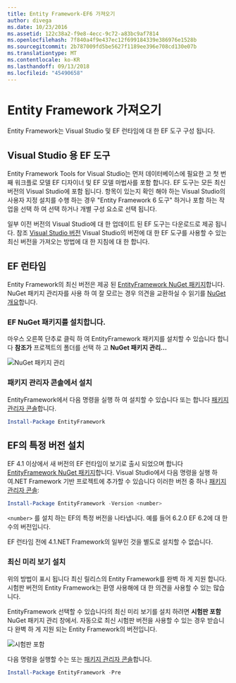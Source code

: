 ```yaml
---
title: Entity Framework-EF6 가져오기
author: divega
ms.date: 10/23/2016
ms.assetid: 122c38a2-f9e8-4ecc-9c72-a83bc9af7814
ms.openlocfilehash: 7f840a4f9e437ec12f699184339e386976e1528b
ms.sourcegitcommit: 2b787009fd5be5627f1189ee396e708cd130e07b
ms.translationtype: MT
ms.contentlocale: ko-KR
ms.lasthandoff: 09/13/2018
ms.locfileid: "45490658"
---
```

# <a name="get-entity-framework"></a>Entity Framework 가져오기
Entity Framework는 Visual Studio 및 EF 런타임에 대 한 EF 도구 구성 됩니다.

## <a name="ef-tools-for-visual-studio"></a>Visual Studio 용 EF 도구

Entity Framework Tools for Visual Studio는 먼저 데이터베이스에 필요한 고 첫 번째 워크플로 모델 EF 디자이너 및 EF 모델 마법사를 포함 합니다. EF 도구는 모든 최신 버전의 Visual Studio에 포함 됩니다. 항목이 있는지 확인 해야 하는 Visual Studio의 사용자 지정 설치를 수행 하는 경우 "Entity Framework 6 도구" 하거나 포함 하는 작업을 선택 하 여 선택 하거나 개별 구성 요소로 선택 됩니다.

일부 이전 버전의 Visual Studio에 대 한 업데이트 된 EF 도구는 다운로드로 제공 됩니다. 참조 [Visual Studio 버전](~/ef6/what-is-new/visual-studio.md) Visual Studio의 버전에 대 한 EF 도구를 사용할 수 있는 최신 버전을 가져오는 방법에 대 한 지침에 대 한 합니다.

## <a name="ef-runtime"></a>EF 런타임

Entity Framework의 최신 버전은 제공 된 [EntityFramework NuGet 패키지](http://nuget.org/packages/EntityFramework/)합니다. NuGet 패키지 관리자를 사용 하 여 잘 모르는 경우 의견을 교환하실 수 읽기를 [NuGet 개요](https://docs.microsoft.com/nuget/consume-packages/overview-and-workflow)합니다.

### <a name="installing-the-ef-nuget-package"></a>EF NuGet 패키지를 설치합니다.

마우스 오른쪽 단추로 클릭 하 여 EntityFramework 패키지를 설치할 수 있습니다 합니다 **참조가** 프로젝트의 폴더를 선택 하 고 **NuGet 패키지 관리...**

![NuGet 패키지 관리](~/ef6/media/managenugetpackages.png)

### <a name="installing-from-package-manager-console"></a>패키지 관리자 콘솔에서 설치

EntityFramework에서 다음 명령을 실행 하 여 설치할 수 있습니다 또는 합니다 [패키지 관리자 콘솔](http://docs.nuget.org/docs/start-here/using-the-package-manager-console)합니다.

``` powershell
Install-Package EntityFramework
```

## <a name="installing-a-specific-version-of-ef"></a>EF의 특정 버전 설치

EF 4.1 이상에서 새 버전의 EF 런타임이 보기로 출시 되었으며 합니다 [EntityFramework NuGet 패키지](https://www.nuget.org/packages/EntityFramework/)합니다. Visual Studio에서 다음 명령을 실행 하 여.NET Framework 기반 프로젝트에 추가할 수 있습니다 이러한 버전 중 하나 [패키지 관리자 콘솔](http://docs.nuget.org/docs/start-here/using-the-package-manager-console):

``` powershell
Install-Package EntityFramework -Version <number>
```

`<number>` 를 설치 하는 EF의 특정 버전을 나타냅니다. 예를 들어 6.2.0 EF 6.2에 대 한 수의 버전입니다.   

EF 런타임 전에 4.1.NET Framework의 일부인 것을 별도로 설치할 수 없습니다.

### <a name="installing-the-latest-preview"></a>최신 미리 보기 설치

위의 방법이 표시 됩니다 최신 릴리스의 Entity Framework를 완벽 하 게 지원 합니다. 시험판 버전의 Entity Framework는 환영 사용해에 대 한 의견을 사용할 수 있는 많습니다.

EntityFramework 선택할 수 있습니다의 최신 미리 보기를 설치 하려면 **시험판 포함** NuGet 패키지 관리 창에서. 자동으로 최신 시험판 버전을 사용할 수 있는 경우 받습니다 완벽 하 게 지원 되는 Entity Framework의 버전입니다.

![시험판 포함](~/ef6/media/includeprerelease.png)

다음 명령을 실행할 수는 또는 [패키지 관리자 콘솔](http://docs.nuget.org/docs/start-here/using-the-package-manager-console)합니다.

``` powershell
Install-Package EntityFramework -Pre
```
